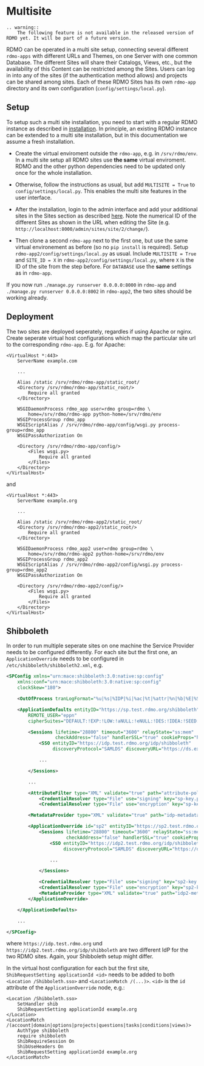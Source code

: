 Multisite
=========

```eval_rst
.. warning::
    The following feature is not available in the released version of RDMO yet. It will be part of a future version.
```

RDMO can be operated in a multi site setup, connecting several different `rdmo-apps` with different URLs and Themes, on one Server with one common Database. The different Sites will share their Catalogs, Views, etc., but the availability of this Content can be restricted among the Sites. Users can log in into any of the sites (if the authentication method allows) and projects can be shared among sites. Each of these RDMO Sites has its own `rdmo-app` directory and its own configuration (`config/settings/local.py`).

Setup
-----

To setup such a multi site installation, you need to start with a regular RDMO instance as described in [installation](../installation/index.html). In principle, an existing RDMO instance can be extended to a multi site installation, but in this documentation we assume a fresh installation.

* Create the virtual enviroment outside the `rdmo-app`, e.g. in `/srv/rdmo/env`. In a multi site setup all RDMO sites use **the same** virtual enviroment. RDMO and the other python dependencies need to be updated only once for the whole installation.

* Otherwise, follow the instructions as usual, but add `MULTISITE = True` to `config/settings/local.py`. This enables the multi site features in the user interface.

* After the installation, login to the admin interface and add your additional sites in the Sites section as described [here](../administration/site.html). Note the numerical ID of the different Sites as shown in the URL when editing the Site (e.g. `http://localhost:8000/admin/sites/site/2/change/`).

* Then clone a second `rdmo-app` next to the first one, but use the same virtual environement as before (so no `pip install` is required). Setup `rdmo-app2/config/settings/local.py` as usual. Include `MULTISITE = True` and `SITE_ID = X` in `rdmo-app2/config/settings/local.py`, where `X` is the ID of the site from the step before. For `DATABASE` use the **same** settings as in `rdmo-app`.

If you now run `./manage.py runserver 0.0.0.0:8000` in `rdmo-app` and `./manage.py runserver 0.0.0.0:8002` in `rdmo-app2`, the two sites should be working already.

Deployment
----------

The two sites are deployed seperately, regardles if using Apache or nginx. Create seperate virtual host configurations which map the particular site url to the corresponding `rdmo-app`. E.g. for Apache:

```
<VirtualHost *:443>
    ServerName example.com

    ...

    Alias /static /srv/rdmo/rdmo-app/static_root/
    <Directory /srv/rdmo/rdmo-app/static_root/>
        Require all granted
    </Directory>

    WSGIDaemonProcess rdmo_app user=rdmo group=rdmo \
        home=/srv/rdmo/rdmo-app python-home=/srv/rdmo/env
    WSGIProcessGroup rdmo_app
    WSGIScriptAlias / /srv/rdmo/rdmo-app/config/wsgi.py process-group=rdmo_app
    WSGIPassAuthorization On

    <Directory /srv/rdmo/rdmo-app/config/>
        <Files wsgi.py>
            Require all granted
        </Files>
    </Directory>
</VirtualHost>
```

and

```
<VirtualHost *:443>
    ServerName example.org

    ...

    Alias /static /srv/rdmo/rdmo-app2/static_root/
    <Directory /srv/rdmo/rdmo-app2/static_root/>
        Require all granted
    </Directory>

    WSGIDaemonProcess rdmo_app2 user=rdmo group=rdmo \
        home=/srv/rdmo/rdmo-app2 python-home=/srv/rdmo/env
    WSGIProcessGroup rdmo_app2
    WSGIScriptAlias / /srv/rdmo/rdmo-app2/config/wsgi.py process-group=rdmo_app2
    WSGIPassAuthorization On

    <Directory /srv/rdmo/rdmo-app2/config/>
        <Files wsgi.py>
            Require all granted
        </Files>
    </Directory>
</VirtualHost>
```

Shibboleth
----------

In order to run multiple seperate sites on one machine the Service Provider needs to be configured differently. For each site but the first one, an `ApplicationOverride` needs to be configured in `/etc/shibboleth/shibboleth2.xml`, e.g.

```xml
<SPConfig xmlns="urn:mace:shibboleth:3.0:native:sp:config"
    xmlns:conf="urn:mace:shibboleth:3.0:native:sp:config"
    clockSkew="180">

    <OutOfProcess tranLogFormat="%u|%s|%IDP|%i|%ac|%t|%attr|%n|%b|%E|%S|%SS|%L|%UA|%a" />

    <ApplicationDefaults entityID="https://sp.test.rdmo.org/shibboleth"
        REMOTE_USER="eppn"
        cipherSuites="DEFAULT:!EXP:!LOW:!aNULL:!eNULL:!DES:!IDEA:!SEED:!RC4:!3DES:!kRSA:!SSLv2:!SSLv3:!TLSv1:!TLSv1.1">

        <Sessions lifetime="28800" timeout="3600" relayState="ss:mem"
                  checkAddress="false" handlerSSL="true" cookieProps="https">
            <SSO entityID="https://idp.test.rdmo.org/idp/shibboleth"
                 discoveryProtocol="SAMLDS" discoveryURL="https://ds.example.org/DS/WAYF">SAML2</SSO>

            ...

        </Sessions>

        ...

        <AttributeFilter type="XML" validate="true" path="attribute-policy.xml"/>
            <CredentialResolver type="File" use="signing" key="sp-key.pem" certificate="sp-cert.pem"/>
            <CredentialResolver type="File" use="encryption" key="sp-key.pem" certificate="sp-cert.pem"/>

        <MetadataProvider type="XML" validate="true" path="idp-metadata.xml"/>

        <ApplicationOverride id="sp2" entityID="https://sp2.test.rdmo.org/shibboleth">
            <Sessions lifetime="28800" timeout="3600" relayState="ss:mem"
                      checkAddress="false" handlerSSL="true" cookieProps="https">
                <SSO entityID="https://idp2.test.rdmo.org/idp/shibboleth"
                     discoveryProtocol="SAMLDS" discoveryURL="https://ds.example.org/DS/WAYF">SAML2</SSO>

                ...

            </Sessions>

            <CredentialResolver type="File" use="signing" key="sp2-key.pem" certificate="sp2-cert.pem"/>
            <CredentialResolver type="File" use="encryption" key="sp2-key.pem" certificate="sp2-cert.pem"/>
            <MetadataProvider type="XML" validate="true" path="idp2-metadata.xml"/>
        </ApplicationOverride>

    </ApplicationDefaults>

    ...

</SPConfig>
```

where `https://idp.test.rdmo.org` und `https://idp2.test.rdmo.org/idp/shibboleth` are two different IdP for the two RDMO sites. Again, your Shibboleth setup might differ.

In the virtual host configuration for each but the first site, `ShibRequestSetting applicationId <id>` needs to be added to both `<Location /Shibboleth.sso>` and `<LocationMatch /(...)>`. `<id>` is the `id` attribute of the `ApplicationOverride` node, e.g.:

```
<Location /Shibboleth.sso>
    SetHandler shib
    ShibRequestSetting applicationId example.org
</Location>
<LocationMatch /(account|domain|options|projects|questions|tasks|conditions|views)>
    AuthType shibboleth
    require shibboleth
    ShibRequireSession On
    ShibUseHeaders On
    ShibRequestSetting applicationId example.org
</LocationMatch>
```

